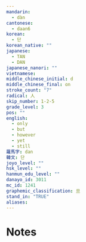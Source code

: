 ```yaml
---
mandarin:
  - dàn
cantonese:
  - daan6
korean:
  - 단
korean_native: ""
japanese:
  - TAN
  - DAN
japanese_nanori: ""
vietnamese:
middle_chinese_initial: d
middle_chinese_final: ɑn
stroke_count: "7"
radical: 人
skip_number: 1-2-5
grade_level: 3
pos: ""
english:
  - only
  - but
  - however
  - yet
  - still
羅馬字: dan
韓文: 단
joyo_level: ""
hsk_level: ""
hanmun_edu_level: ""
danayo_id: 3011
mc_id: 1241
graphemic_classification: 旦
stand_in: "TRUE"
aliases:
---
```


# Notes
